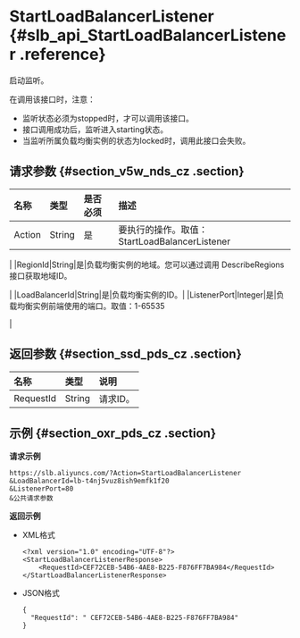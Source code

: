 # StartLoadBalancerListener {#slb_api_StartLoadBalancerListener .reference}

启动监听。

在调用该接口时，注意：

-   监听状态必须为stopped时，才可以调用该接口。
-   接口调用成功后，监听进入starting状态。
-   当监听所属负载均衡实例的状态为locked时，调用此接口会失败。

## 请求参数 {#section_v5w_nds_cz .section}

|名称|类型|是否必须|描述|
|:-|:-|:---|:-|
|Action|String|是|要执行的操作。取值：StartLoadBalancerListener

|
|RegionId|String|是|负载均衡实例的地域。您可以通过调用 DescribeRegions接口获取地域ID。

|
|LoadBalancerId|String|是|负载均衡实例的ID。|
|ListenerPort|Integer|是|负载均衡实例前端使用的端口。取值：1-65535

|

## 返回参数 {#section_ssd_pds_cz .section}

|名称|类型|说明|
|:-|:-|:-|
|RequestId|String|请求ID。|

## 示例 {#section_oxr_pds_cz .section}

**请求示例**

``` {#public}
https://slb.aliyuncs.com/?Action=StartLoadBalancerListener
&LoadBalancerId=lb-t4nj5vuz8ish9emfk1f20
&ListenerPort=80
&公共请求参数
```

**返回示例**

-   XML格式

    ```
    <?xml version="1.0" encoding="UTF-8"?>
    <StartLoadBalancerListenerResponse>
    	<RequestId>CEF72CEB-54B6-4AE8-B225-F876FF7BA984</RequestId>
    </StartLoadBalancerListenerResponse>
    ```

-   JSON格式

    ```
    {
      "RequestId": " CEF72CEB-54B6-4AE8-B225-F876FF7BA984"
    }
    ```


